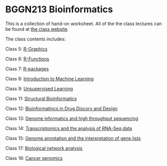 # BGGN213 Bioinformatics

This is a collection of hand-on worksheet. All of the the class lectures can be found at [the class website](https://bioboot.github.io/bggn213_S19/lectures/).

The class contents includes:

Class 5: [R-Graphics](class05/class05.html) 

Class 6: [R-Functions](class06/class06.md)

Class 7: [R-packages](class07/class07.md)

Class 8: [Introduction to Machine Learning](class08/class08.md)

Class 9: [Unsupervised Learning](class09/class09.md)

Class 11: [Structural Bioinformatics](class11/class11.md)

Class 12: [Bioinformatincs in Drug Discory and Design](/class12/class12.md)

Class 13: [Genome informatics and high throughput sequencing](/class13/class13.md)

Class 14: [Transcriptomics and the analysis of RNA-Seq data](/class14/class14.md)

Class 15: [Genome annotation and the interpretation of gene lists](class15/class15.md)

Class 17: [Biological network analysis](class17/class17.md)

Class 18: [Cancer genomics](class18/class18.md)

